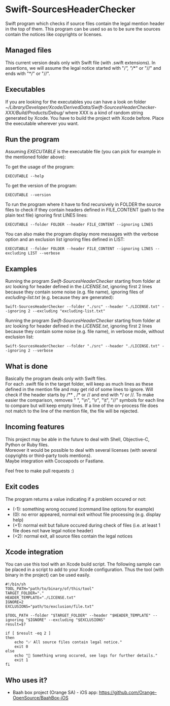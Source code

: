 # Swift-SourcesHeaderChecker

Swift program which checks if source files contain the legal mention header in the top of them.
This program can be used so as to be sure the sources contain the notices like copyrights or licenses.


## Managed files

This current version deals only with Swift file (with .swift extensions).
In assertions, we will assume the legal notice started with "/*", "/*\*"  or "//" and ends with "\*/" or "//".


## Executables

If you are looking for the executables you can have a look on folder _~/Library/Developer/Xcode/DerivedData/Swift-SourcesHeaderChecker-XXX/Build/Products/Debug/_ where XXX is a kind of random string generated by Xcode. You have to build the project with Xcode before. Place the executable wherever you want.


## Run the program

Assuming _EXECUTABLE_ is the executable file (you can pick for example in the mentioned folder above):

To get the usage of the program:

```shell
EXECUTABLE --help
```

To get the version of the program:

```shell
EXECUTABLE --version
```

To run the program where it have to find recursively in FOLDER the source files to check if they contain headers defined in FILE_CONTENT (path to the plain text file) ignoring first LINES lines:

```shell
EXECUTABLE --folder FOLDER --header FILE_CONTENT --ignoring LINES
```

You can also make the program display more messages with the verbose option and an exclusion list ignoring files defined in LIST:

```shell
EXECUTABLE --folder FOLDER --header FILE_CONTENT --ignoring LINES --excluding LIST --verbose
```


## Examples

Running the program _Swift-SourcesHeaderChecker_ starting from folder at _src_ looking for header defined in the _LICENSE.txt_, ignoring first 2 lines because they contain some noise (e.g. file name), ignoring files of _excluding-list.txt_ (e.g. because they are generated):

```shell
Swift-SourcesHeaderChecker --folder "./src" --header "./LICENSE.txt" --ignoring 2 --excluding "excluding-list.txt"
```

Running the program _Swift-SourcesHeaderChecker_ starting from folder at _src_ looking for header defined in the _LICENSE.txt_, ignoring first 2 lines because they contain some noise (e.g. file name), in verbose mode, without exclusion list:

```shell
Swift-SourcesHeaderChecker --folder "./src" --header "./LICENSE.txt" --ignoring 2 --verbose
```


## What is done

Basically the program deals only with Swift files.  
For each .swift file in the target folder, will keep as much lines as these defined in the mention file and may get rid of some lines to ignore.
Will check if the header starts by /** , /*  or // and end with \*/ or //.
To make easier the comparison, removes " ", "\n", "\r", "\t", "//" symbols for each line to compare but will keep empty lines.
If a line of the on-process file does not match to the line of the mention file, the file will be rejected.


## Incoming features

This project may be able in the future to deal with Shell, Objective-C, Python or Ruby files.  
Moreover it would be possible to deal with several licenses (with several copyrights or third-party tools mentions).  
Maybe integration with Cocoapods or Fastlane.  

Feel free to make pull requests :)


## Exit codes

The program returns a value indicating if a problem occured or not:

* (-1): something wrong occured (command line options for example)
* (0): no error appeared, normal exit without file processing (e.g. display help)
* (+1): normal exit but failure occured during check of files (i.e. at least 1 file does not have legal notice header)
* (+2): normal exit, all source files contain the legal notices


## Xcode integration

You can use this tool with an Xcode build script. The following sample can be placed in a script to add to your Xcode configuration. Thus the tool (with binary in the project) can be used easily.

```shell
#!/bin/sh
TOOL_PATH="path/to/binary/of/this/tool"
TARGET_FOLDER="."
HEADER_TEMPLATE="./LICENSE.txt"
IGNORE=2
EXCLUSIONS="path/to/exclusion/file.txt"

$TOOL_PATH --folder "$TARGET_FOLDER" --header "$HEADER_TEMPLATE" --ignoring "$IGNORE" --excluding "$EXCLUSIONS"
result=$?

if [ $result -eq 2 ]
then
	echo "✅ All source files contain legal notice."
	exit 0
else
	echo "🔴 Something wrong occured, see logs for further details."
	exit 1
fi
```

## Who uses it?

* Baah box project (Orange SA) - iOS app: https://github.com/Orange-OpenSource/BaahBox-iOS


